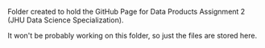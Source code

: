 Folder created to hold the GitHub Page for Data Products Assignment 2 (JHU Data Science Specialization).

It won't be probably working on this folder, so just the files are stored here.
